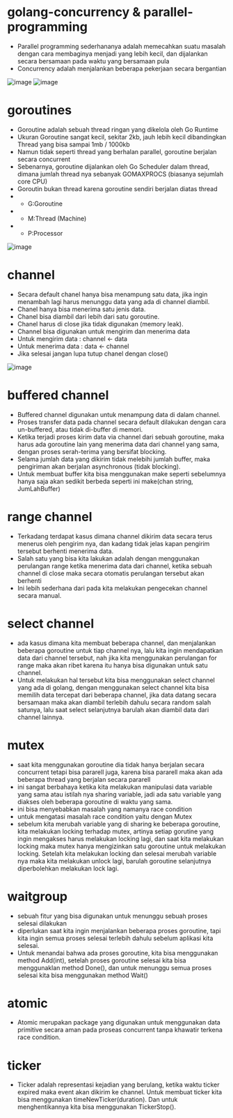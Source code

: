 ﻿# golang-concurrency & parallel-programming
- Parallel programming sederhananya adalah memecahkan suatu masalah dengan cara membaginya menjadi yang lebih kecil, dan dijalankan secara bersamaan pada waktu yang bersamaan pula
- Concurrency adalah menjalankan beberapa pekerjaan secara bergantian

![image](https://user-images.githubusercontent.com/49135753/223047402-475d8358-802c-4b2d-ba6f-2db867e4945b.png)
![image](https://user-images.githubusercontent.com/49135753/223047500-6b52db64-72cd-4f8c-be99-dae68748f6e0.png)


# goroutines
- Goroutine adalah sebuah thread ringan yang dikelola oleh Go Runtime
- Ukuran Goroutine sangat kecil, sekitar 2kb, jauh lebih kecil dibandingkan Thread yang bisa sampai 1mb / 1000kb
- Namun tidak seperti thread yang berhalan parallel, goroutine berjalan secara concurrent
- Sebenarnya, goroutine dijalankan oleh Go Scheduler dalam thread, dimana jumlah thread nya sebanyak GOMAXPROCS (biasanya sejumlah core CPU)
- Goroutin bukan thread karena goroutine sendiri berjalan diatas thread
- - G:Goroutine
- - M:Thread (Machine)
- - P:Processor

![image](https://user-images.githubusercontent.com/49135753/223052561-d8a6426e-26ea-43a9-a7f5-3cb8fd8ae850.png)

# channel
- Secara default chanel hanya bisa menampung satu data, jika ingin menambah lagi harus menunggu data yang ada di channel diambil.
- Chanel hanya bisa menerima satu jenis data.
- Chanel bisa diambil dari lebih dari satu goroutine.
- Chanel harus di close jika tidak digunakan (memory leak).
- Channel bisa digunakan untuk mengirim dan menerima data
- Untuk mengirim data : channel <- data
- Untuk menerima data : data <- channel
- Jika selesai jangan lupa tutup chanel dengan close()

![image](https://user-images.githubusercontent.com/49135753/223309495-f7f4a7fb-2d6c-49b3-a565-7bd3b7e015b8.png)

# buffered channel
- Buffered channel digunakan untuk menampung data di dalam channel.
- Proses transfer data pada channel secara default dilakukan dengan cara un-buffered, atau tidak di-buffer di memori.
- Ketika terjadi proses kirim data via channel dari sebuah goroutine, maka harus ada goroutine lain yang menerima data dari channel yang sama, dengan proses serah-terima yang bersifat blocking.
- Selama jumlah data yang dikirim tidak melebihi jumlah buffer, maka pengiriman akan berjalan asynchronous (tidak blocking).
- Untuk membuat buffer kita bisa menggunakan make seperti sebelumnya hanya saja akan sedikit berbeda seperti ini make(chan string, JumLahBuffer)

# range channel
- Terkadang terdapat kasus dimana channel dikirim data secara terus menerus oleh pengirim nya, dan kadang tidak jelas kapan pengirim tersebut berhenti menerima data.
- Salah satu yang bisa kita lakukan adalah dengan menggunakan perulangan range ketika menerima data dari channel, ketika sebuah channel di close maka secara otomatis perulangan tersebut akan berhenti
- Ini lebih sederhana dari pada kita melakukan pengecekan channel secara manual.

# select channel
- ada kasus dimana kita membuat beberapa channel, dan menjalankan beberapa goroutine untuk tiap channel nya, lalu kita ingin mendapatkan data dari channel tersebut, nah jika kita menggunakan perulangan for range maka akan ribet karena itu hanya bisa digunakan untuk satu channel.
- Untuk melakukan hal tersebut kita bisa menggunakan select channel yang ada di golang, dengan menggunakan select channel kita bisa memilih data tercepat dari beberapa channel, jika data datang secara bersamaan maka akan diambil terlebih dahulu secara random salah satunya, lalu saat select selanjutnya barulah akan diambil data dari channel lainnya.

# mutex
- saat kita menggunakan goroutine dia tidak hanya berjalan secara concurrent tetapi bisa pararell juga, karena bisa pararell maka akan ada beberapa thread yang berjalan secara pararell
- ini sangat berbahaya ketika kita melakukan manipulasi data variable yang sama atau istilah nya sharing variable, jadi ada satu variable yang diakses oleh beberapa goroutine di waktu yang sama.
- ini bisa menyebabkan masalah yang namanya race condition
- untuk mengatasi masalah race condition yaitu dengan Mutex
- sebelum kita merubah variable yang di sharing ke beberapa goroutine, kita melakukan locking terhadap mutex, artinya setiap gorutine yang ingin mengakses harus melakukan locking lagi, dan saat kita melakukan locking maka mutex hanya mengizinkan satu goroutine untuk melakukan locking. Setelah kita melakukan locking dan selesai merubah variable nya maka kita melakukan unlock lagi, barulah goroutine selanjutnya diperbolehkan melakukan lock lagi.

# waitgroup
- sebuah fitur yang bisa digunakan untuk menunggu sebuah proses selesai dilakukan
- diperlukan saat kita ingin menjalankan beberapa proses goroutine, tapi kita ingin semua proses selesai terlebih dahulu sebelum aplikasi kita selesai.
- Untuk menandai bahwa ada proses goroutine, kita bisa menggunakan method Add(int), setelah proses goroutine selesai kita bisa menggunaklan method Done(), dan untuk menunggu semua proses selesai kita bisa menggunakan method Wait()

# atomic
-  Atomic merupakan package yang digunakan untuk menggunakan data primitive secara aman pada proseas concurrent tanpa khawatir terkena race condition.

# ticker

- Ticker adalah representasi kejadian yang berulang, ketika waktu ticker expired maka event akan dikirim ke channel. Untuk membuat ticker kita bisa menggunakan timeNewTicker(duration). Dan untuk menghentikannya kita bisa menggunakan TickerStop().